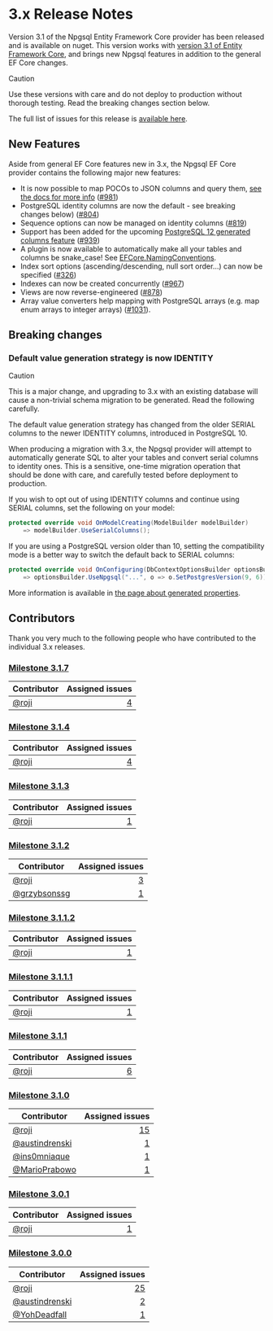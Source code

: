 # 3.x Release Notes

Version 3.1 of the Npgsql Entity Framework Core provider has been released and is available on nuget. This version works with [version 3.1 of Entity Framework Core](https://docs.microsoft.com/ef/core/what-is-new/ef-core-3.x), and brings new Npgsql features in addition to the general EF Core changes.

> [!CAUTION]
> Use these versions with care and do not deploy to production without thorough testing. Read the breaking changes section below.

The full list of issues for this release is [available here](https://github.com/npgsql/Npgsql.EntityFrameworkCore.PostgreSQL/milestone/20?closed=1).

## New Features

Aside from general EF Core features new in 3.x, the Npgsql EF Core provider contains the following major new features:

* It is now possible to map POCOs to JSON columns and query them, [see the docs for more info](../mapping/json.md) ([#981](https://github.com/npgsql/Npgsql.EntityFrameworkCore.PostgreSQL/issues/981))
* PostgreSQL identity columns are now the default - see breaking changes below) ([#804](https://github.com/npgsql/Npgsql.EntityFrameworkCore.PostgreSQL/issues/804))
* Sequence options can now be managed on identity columns ([#819](https://github.com/npgsql/Npgsql.EntityFrameworkCore.PostgreSQL/issues/819))
* Support has been added for the upcoming [PostgreSQL 12 generated columns feature](https://www.postgresql.org/docs/12/ddl-generated-columns.html) ([#939](https://github.com/npgsql/Npgsql.EntityFrameworkCore.PostgreSQL/issues/939))
* A plugin is now available to automatically make all your tables and columns be snake_case! See [EFCore.NamingConventions](https://github.com/efcore/EFCore.NamingConventions).
* Index sort options (ascending/descending, null sort order...) can now be specified ([#326](https://github.com/npgsql/Npgsql.EntityFrameworkCore.PostgreSQL/issues/326))
* Indexes can now be created concurrently ([#967](https://github.com/npgsql/Npgsql.EntityFrameworkCore.PostgreSQL/issues/967))
* Views are now reverse-engineered ([#878](https://github.com/npgsql/Npgsql.EntityFrameworkCore.PostgreSQL/issues/878))
* Array value converters help mapping with PostgreSQL arrays (e.g. map enum arrays to integer arrays) ([#1031](https://github.com/npgsql/Npgsql.EntityFrameworkCore.PostgreSQL/issues/1031)).

## Breaking changes

### Default value generation strategy is now IDENTITY

> [!CAUTION]
> This is a major change, and upgrading to 3.x with an existing database will cause a non-trivial schema migration to be generated. Read the following carefully.

The default value generation strategy has changed from the older SERIAL columns to the newer IDENTITY columns, introduced in PostgreSQL 10.

When producing a migration with 3.x, the Npgsql provider will attempt to automatically generate SQL to alter your tables and convert serial columns to identity ones. This is a sensitive, one-time migration operation that should be done with care, and carefully tested before deployment to production.

If you wish to opt out of using IDENTITY columns and continue using SERIAL columns, set the following on your model:

```c#
protected override void OnModelCreating(ModelBuilder modelBuilder)
    => modelBuilder.UseSerialColumns();
```

If you are using a PostgreSQL version older than 10, setting the compatibility mode is a better way to switch the default back to SERIAL columns:

```c#
protected override void OnConfiguring(DbContextOptionsBuilder optionsBuilder)
    => optionsBuilder.UseNpgsql("...", o => o.SetPostgresVersion(9, 6));
```

More information is available in [the page about generated properties](../modeling/generated-properties.md).

## Contributors

Thank you very much to the following people who have contributed to the individual 3.x releases.

### [Milestone 3.1.7](https://github.com/npgsql/EFCore.PG/issues?q=is%3Aissue+milestone%3A3.1.7)

| Contributor                                                                        | Assigned issues                                                                                                         |
| ---------------------------------------------------------------------------------- | -----------------------------------------------------------------------------------------------------------------------:|
| [@roji](https://github.com/roji)                                                   |              [4](https://github.com/npgsql/EFCore.PG/issues?q=is%3Aissue+milestone%3A3.1.7+is%3Aclosed+assignee%3Aroji) |

### [Milestone 3.1.4](https://github.com/npgsql/EFCore.PG/issues?q=is%3Aissue+milestone%3A3.1.4)

| Contributor                                                                        | Assigned issues                                                                                                         |
| ---------------------------------------------------------------------------------- | -----------------------------------------------------------------------------------------------------------------------:|
| [@roji](https://github.com/roji)                                                   |              [4](https://github.com/npgsql/EFCore.PG/issues?q=is%3Aissue+milestone%3A3.1.4+is%3Aclosed+assignee%3Aroji) |

### [Milestone 3.1.3](https://github.com/npgsql/EFCore.PG/issues?q=is%3Aissue+milestone%3A3.1.3)

| Contributor                                                                        | Assigned issues                                                                                                         |
| ---------------------------------------------------------------------------------- | -----------------------------------------------------------------------------------------------------------------------:|
| [@roji](https://github.com/roji)                                                   |              [1](https://github.com/npgsql/EFCore.PG/issues?q=is%3Aissue+milestone%3A3.1.3+is%3Aclosed+assignee%3Aroji) |

### [Milestone 3.1.2](https://github.com/npgsql/EFCore.PG/issues?q=is%3Aissue+milestone%3A3.1.2)

| Contributor                                                                        | Assigned issues                                                                                                         |
| ---------------------------------------------------------------------------------- | -----------------------------------------------------------------------------------------------------------------------:|
| [@roji](https://github.com/roji)                                                   |              [3](https://github.com/npgsql/EFCore.PG/issues?q=is%3Aissue+milestone%3A3.1.2+is%3Aclosed+assignee%3Aroji) |
| [@grzybsonssg](https://github.com/grzybsonssg)                                     |       [1](https://github.com/npgsql/EFCore.PG/issues?q=is%3Aissue+milestone%3A3.1.2+is%3Aclosed+assignee%3Agrzybsonssg) |

### [Milestone 3.1.1.2](https://github.com/npgsql/EFCore.PG/issues?q=is%3Aissue+milestone%3A3.1.1.2)

| Contributor                                                                        | Assigned issues                                                                                                         |
| ---------------------------------------------------------------------------------- | -----------------------------------------------------------------------------------------------------------------------:|
| [@roji](https://github.com/roji)                                                   |            [1](https://github.com/npgsql/EFCore.PG/issues?q=is%3Aissue+milestone%3A3.1.1.2+is%3Aclosed+assignee%3Aroji) |

### [Milestone 3.1.1.1](https://github.com/npgsql/EFCore.PG/issues?q=is%3Aissue+milestone%3A3.1.1.1)

| Contributor                                                                        | Assigned issues                                                                                                         |
| ---------------------------------------------------------------------------------- | -----------------------------------------------------------------------------------------------------------------------:|
| [@roji](https://github.com/roji)                                                   |            [1](https://github.com/npgsql/EFCore.PG/issues?q=is%3Aissue+milestone%3A3.1.1.1+is%3Aclosed+assignee%3Aroji) |

### [Milestone 3.1.1](https://github.com/npgsql/EFCore.PG/issues?q=is%3Aissue+milestone%3A3.1.1)

| Contributor                                                                        | Assigned issues                                                                                                         |
| ---------------------------------------------------------------------------------- | -----------------------------------------------------------------------------------------------------------------------:|
| [@roji](https://github.com/roji)                                                   |              [6](https://github.com/npgsql/EFCore.PG/issues?q=is%3Aissue+milestone%3A3.1.1+is%3Aclosed+assignee%3Aroji) |

### [Milestone 3.1.0](https://github.com/npgsql/EFCore.PG/issues?q=is%3Aissue+milestone%3A3.1.0)

| Contributor                                                                        | Assigned issues                                                                                                         |
| ---------------------------------------------------------------------------------- | -----------------------------------------------------------------------------------------------------------------------:|
| [@roji](https://github.com/roji)                                                   |             [15](https://github.com/npgsql/EFCore.PG/issues?q=is%3Aissue+milestone%3A3.1.0+is%3Aclosed+assignee%3Aroji) |
| [@austindrenski](https://github.com/austindrenski)                                 |     [1](https://github.com/npgsql/EFCore.PG/issues?q=is%3Aissue+milestone%3A3.1.0+is%3Aclosed+assignee%3Aaustindrenski) |
| [@ins0mniaque](https://github.com/ins0mniaque)                                     |       [1](https://github.com/npgsql/EFCore.PG/issues?q=is%3Aissue+milestone%3A3.1.0+is%3Aclosed+assignee%3Ains0mniaque) |
| [@MarioPrabowo](https://github.com/MarioPrabowo)                                   |      [1](https://github.com/npgsql/EFCore.PG/issues?q=is%3Aissue+milestone%3A3.1.0+is%3Aclosed+assignee%3AMarioPrabowo) |

### [Milestone 3.0.1](https://github.com/npgsql/EFCore.PG/issues?q=is%3Aissue+milestone%3A3.0.1)

| Contributor                                                                        | Assigned issues                                                                                                         |
| ---------------------------------------------------------------------------------- | -----------------------------------------------------------------------------------------------------------------------:|
| [@roji](https://github.com/roji)                                                   |              [1](https://github.com/npgsql/EFCore.PG/issues?q=is%3Aissue+milestone%3A3.0.1+is%3Aclosed+assignee%3Aroji) |

### [Milestone 3.0.0](https://github.com/npgsql/EFCore.PG/issues?q=is%3Aissue+milestone%3A3.0.0)

| Contributor                                                                        | Assigned issues                                                                                                         |
| ---------------------------------------------------------------------------------- | -----------------------------------------------------------------------------------------------------------------------:|
| [@roji](https://github.com/roji)                                                   |             [25](https://github.com/npgsql/EFCore.PG/issues?q=is%3Aissue+milestone%3A3.0.0+is%3Aclosed+assignee%3Aroji) |
| [@austindrenski](https://github.com/austindrenski)                                 |     [2](https://github.com/npgsql/EFCore.PG/issues?q=is%3Aissue+milestone%3A3.0.0+is%3Aclosed+assignee%3Aaustindrenski) |
| [@YohDeadfall](https://github.com/YohDeadfall)                                     |       [1](https://github.com/npgsql/EFCore.PG/issues?q=is%3Aissue+milestone%3A3.0.0+is%3Aclosed+assignee%3AYohDeadfall) |

